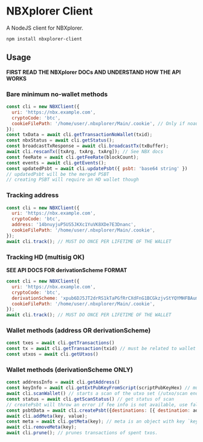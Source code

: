 # NBXplorer Client

A NodeJS client for NBXplorer.

```
npm install nbxplorer-client
```

## Usage

**FIRST READ THE NBXplorer DOCs AND UNDERSTAND HOW THE API WORKS**

### Bare minimum no-wallet methods

```js
const cli = new NBXClient({
  uri: 'https://nbx.example.com',
  cryptoCode: 'btc',
  cookieFilePath: '/home/user/.nbxplorer/Main/.cookie', // Only if noauth is not active
});
const txData = await cli.getTransactionNoWallet(txid);
const nbxStatus = await cli.getStatus();
const broadcastTxResponse = await cli.broadcastTx(txBuffer);
await cli.rescanTx([txArg, txArg, txArg]); // See NBX docs
const feeRate = await cli.getFeeRate(blockCount);
const events = await cli.getEvents();
const updatedPsbt = await cli.updatePsbt({ psbt: 'base64 string' })
// updatedPsbt will be the merged PSBT
// creating PSBT will require an HD wallet though
```

### Tracking address

```js
const cli = new NBXClient({
  uri: 'https://nbx.example.com',
  cryptoCode: 'btc',
  address: '14bnuyjuP5US5JKXc1YuVK8XDe7E3Dnanc',
  cookieFilePath: '/home/user/.nbxplorer/Main/.cookie',
});
await cli.track(); // MUST DO ONCE PER LIFETIME OF THE WALLET
```

### Tracking HD (multisig OK)

**SEE API DOCS FOR derivationScheme FORMAT**

```js
const cli = new NBXClient({
  uri: 'https://nbx.example.com',
  cryptoCode: 'btc',
  derivationScheme: 'xpub6DJ5JT2drRS1kTaPGfRrCXdFnG1BCGkzjvStYQYMHFBAumFsMAmxb3ZQBXA1W43zix17okdUoTKSeLkK8vPVUz5cMzFmFBacPJ7EmtX8JUw-[legacy]',
  cookieFilePath: '/home/user/.nbxplorer/Main/.cookie',
});
await cli.track(); // MUST DO ONCE PER LIFETIME OF THE WALLET
```

### Wallet methods (address OR derivationScheme)

```js
const txes = await cli.getTransactions()
const tx = await cli.getTransaction(txid) // must be related to wallet
const utxos = await cli.getUtxos()
```

### Wallet methods (derivationScheme ONLY)

```js
const addressInfo = await cli.getAddress()
const keyInfo = await cli.getExtPubKeyFromScript(scriptPubKeyHex) // must be related to wallet
await cli.scanWallet() // starts a scan of the utxo set (/utxo/scan endpoint)
const status = await cli.getScanStatus() // get status of scan
// createPsbt will throw an error if fee info is not available, use fallbackFeeRate just in case
const psbtData = await cli.createPsbt({destinations: [{ destination: address }]})
await cli.addMeta(key, value);
const meta = await cli.getMeta(key); // meta is an object with key `key` and value of type value passed to addMeta
await cli.removeMeta(key);
await cli.prune(); // prunes transactions of spent txos.
```

